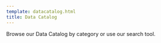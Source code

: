 ```yaml
---
template: datacatalog.html
title: Data Catalog
---
```


Browse our Data Catalog by category or use our search tool.